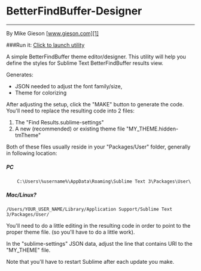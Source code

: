 # BetterFindBuffer-Designer
------------------------
By Mike Gieson [www.gieson.com][1]

###Run it:
[Click to launch utility][2]

A simple BetterFindBuffer theme editor/designer. This utility will help you define the styles for Sublime Text BetterFindBuffer results view.

Generates:
- JSON needed to adjust the font family/size,
- Theme for colorizing

After adjusting the setup, click the "MAKE" button to generate the code. You'll need to replace the resulting code into 2 files:

1. The "Find Results.sublime-settings"
2. A new (recommended) or existing theme file "MY_THEME.hidden-tmTheme"

Both of these files usually reside in your "Packages/User" folder, generally in following location:

##### PC
```
    C:\Users\%username%\AppData\Roaming\Sublime Text 3\Packages\User\
```	

##### Mac/Linux?
```
/Users/YOUR_USER_NAME/Library/Application Support/Sublime Text 3/Packages/User/
```

You'll need to do a little editing in the resulting code in order to point to the proper theme file. (so you'll have to do a little work).

In the "sublime-settings" JSON data, adjust the line that contains URI to the "MY_THEME" file.

Note that you'll have to restart Sublime after each update you make.

[1]:http://www.gieson.com
[2]:https://cdn.rawgit.com/bobtherobot/BetterFindBuffer-Designer/master/designer.html

